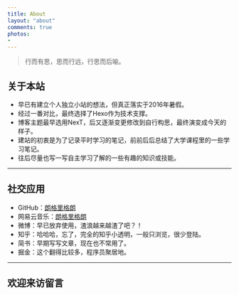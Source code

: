 ```yaml
---
title: About
layout: "about"
comments: true
photos:
-
---
```


>行而有思，思而行远，行思而后喻。

## 关于本站

- 早已有建立个人独立小站的想法，但真正落实于2016年暑假。
- 经过一番对比，最终选择了Hexo作为技术支撑。
- 博客主题最早选用NexT，后又逐渐变更修改到自行构思，最终演变成今天的样子。
- 建站的初衷是为了记录平时学习的笔记，前前后后总结了大学课程里的一些学习笔记。
- 往后尽量也写一写自主学习了解的一些有趣的知识或技能。

---

## 社交应用

- GitHub：[朗格里格朗](https://github.com/Laueray)
- 网易云音乐：[朗格里格朗](http://music.163.com/#/user/home?id=80105178)
- 微博：早已放弃使用，渣浪越来越渣了吧？！
- 知乎：哈哈哈，忘了，完全的知乎小透明，一般只浏览，很少登陆。
- 简书：早期写写文章，现在也不常用了。
- 掘金：这个翻得比较多，程序员聚居地。

---

## 欢迎来访留言
